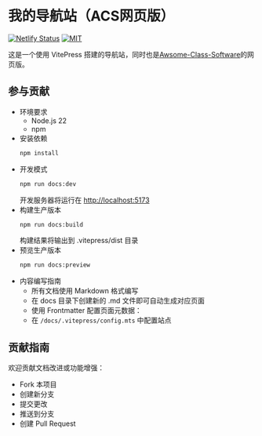  # 我的导航站（ACS网页版）

[![Netlify Status](https://api.netlify.com/api/v1/badges/ab5d5295-574b-46a0-9805-f24b9d32a5bc/deploy-status)](https://app.netlify.com/projects/a-navigation/deploys)
[![MIT](https://img.shields.io/badge/License-MIT-red.svg)](LICENSE)

这是一个使用 VitePress 搭建的导航站，同时也是[Awsome-Class-Software](https://github.com/Jursin/Awesome-Class-Softwares)的网页版。

## 参与贡献
- 环境要求
  - Node.js 22
  - npm
- 安装依赖
  ```bash
  npm install
  ```
- 开发模式
  ```bash
  npm run docs:dev
  ```
  开发服务器将运行在 [http://localhost:5173](http://localhost:5173)
- 构建生产版本
  ```bash
  npm run docs:build
  ```
  构建结果将输出到 .vitepress/dist 目录
- 预览生产版本
  ```bash
  npm run docs:preview
- 内容编写指南
  - 所有文档使用 Markdown 格式编写
  - 在 docs 目录下创建新的 .md 文件即可自动生成对应页面
  - 使用 Frontmatter 配置页面元数据：
  - 在 `/docs/.vitepress/config.mts` 中配置站点

## 贡献指南
欢迎贡献文档改进或功能增强：

- Fork 本项目
- 创建新分支
- 提交更改
- 推送到分支
- 创建 Pull Request
